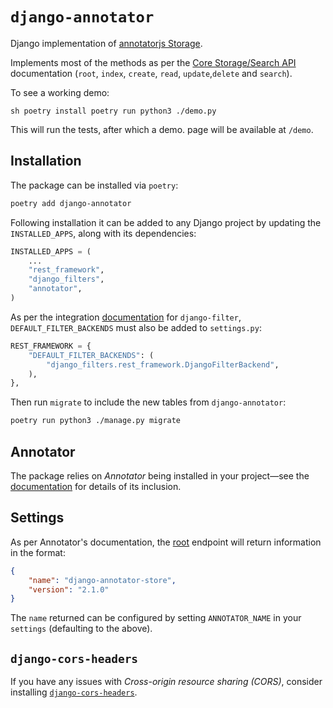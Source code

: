 # `django-annotator`

Django implementation of [annotatorjs Storage](http://annotatorjs.org/).

Implements most of the methods as per the
[Core Storage/Search API](http://docs.annotatorjs.org/en/v1.2.x/storage.html#core-storage-api)
documentation (`root`, `index`, `create`, `read`, `update`,`delete` and
`search`).

To see a working demo:

``sh
poetry install
poetry run python3 ./demo.py
``

This will run the tests, after which a demo. page will be available at `/demo`.

## Installation

The package can be installed via `poetry`:

```sh
poetry add django-annotator
```

Following installation it can be added to any Django project by updating the
`INSTALLED_APPS`, along with its dependencies:

```python
INSTALLED_APPS = (
    ...
    "rest_framework",
    "django_filters",
    "annotator",
)
```

As per the integration
[documentation](https://django-filter.readthedocs.io/en/latest/guide/rest_framework.html)
for `django-filter`, `DEFAULT_FILTER_BACKENDS` must also be added to
`settings.py`:

```python
REST_FRAMEWORK = {
    "DEFAULT_FILTER_BACKENDS": (
        "django_filters.rest_framework.DjangoFilterBackend",
    ),
},
```

Then run `migrate` to include the new tables from `django-annotator`:

```sh
poetry run python3 ./manage.py migrate
```

## Annotator

The package relies on *Annotator* being installed in your project—see the
[documentation](http://docs.annotatorjs.org/en/v1.2.x/getting-started.html) for
details of its inclusion.

## Settings

As per Annotator's documentation, the
[root](http://docs.annotatorjs.org/en/v1.2.x/storage.html#root) endpoint will
return information in the format:

```json
{
    "name": "django-annotator-store",
    "version": "2.1.0"
}
```

The `name` returned can be configured by setting `ANNOTATOR_NAME` in your
`settings` (defaulting to the above).

## `django-cors-headers`

If you have any issues with *Cross-origin resource sharing (CORS)*, consider
installing
[`django-cors-headers`](https://github.com/ottoyiu/django-cors-headers).
